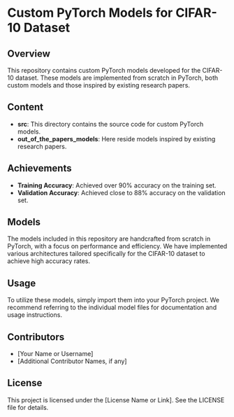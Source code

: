 # Custom PyTorch Models for CIFAR-10 Dataset

## Overview

This repository contains custom PyTorch models developed for the CIFAR-10 dataset. These models are implemented from scratch in PyTorch, both custom models and those inspired by existing research papers.

## Content

- **src**: This directory contains the source code for custom PyTorch models.
- **out_of_the_papers_models**: Here reside models inspired by existing research papers.
  
## Achievements

- **Training Accuracy**: Achieved over 90% accuracy on the training set.
- **Validation Accuracy**: Achieved close to 88% accuracy on the validation set.

## Models

The models included in this repository are handcrafted from scratch in PyTorch, with a focus on performance and efficiency. We have implemented various architectures tailored specifically for the CIFAR-10 dataset to achieve high accuracy rates.

## Usage

To utilize these models, simply import them into your PyTorch project. We recommend referring to the individual model files for documentation and usage instructions.

## Contributors

- [Your Name or Username]
- [Additional Contributor Names, if any]

## License

This project is licensed under the [License Name or Link]. See the LICENSE file for details.


